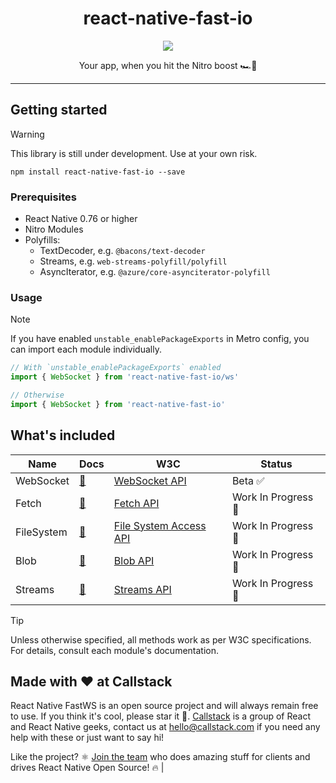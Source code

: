 <div align="center">
  <h1>react-native-fast-io</h1>
</div>

<p align="center">
  <img src="https://media1.tenor.com/m/7Ienx0j5cqoAAAAC/fast-and.gif" />
</p>

<p align="center">
  Your app, when you hit the Nitro boost 🏎️💨
</p>


---

## Getting started

> [!WARNING]
> This library is still under development. Use at your own risk.

```
npm install react-native-fast-io --save
```

### Prerequisites

- React Native 0.76 or higher
- Nitro Modules
- Polyfills:
  - TextDecoder, e.g. `@bacons/text-decoder`
  - Streams, e.g. `web-streams-polyfill/polyfill`
  - AsyncIterator, e.g. `@azure/core-asynciterator-polyfill`

### Usage

> [!NOTE]
> If you have enabled `unstable_enablePackageExports` in Metro config, you can import each module individually.

```ts
// With `unstable_enablePackageExports` enabled
import { WebSocket } from 'react-native-fast-io/ws'

// Otherwise
import { WebSocket } from 'react-native-fast-io'
```

## What's included

| Name | Docs | W3C | Status |
|------|------|-----|--------|
| WebSocket | [📖](docs/ws.md) | [WebSocket API](https://websockets.spec.whatwg.org/) | Beta ✅ |
| Fetch | [📖](docs/fetch.md) | [Fetch API](https://fetch.spec.whatwg.org/) | Work In Progress 🚧 |
| FileSystem | [📖](docs/fs.md) | [File System Access API](https://wicg.github.io/file-system-access/) | Work In Progress 🚧 |
| Blob | [📖](docs/blob.md) | [Blob API](https://w3c.github.io/FileAPI/#blob-section) | Work In Progress 🚧 |
| Streams | [📖](docs/streams.md) | [Streams API](https://streams.spec.whatwg.org/) | Work In Progress 🚧 |

> [!TIP]
> Unless otherwise specified, all methods work as per W3C specifications. For details, consult each module's documentation.

## Made with ❤️ at Callstack

React Native FastWS is an open source project and will always remain free to use. If you think it's cool, please star it 🌟. [Callstack](https://callstack.com) is a group of React and React Native geeks, contact us at [hello@callstack.com](mailto:hello@callstack.com) if you need any help with these or just want to say hi!

Like the project? ⚛️ [Join the team](https://callstack.com/careers/?utm_campaign=Senior_RN&utm_source=github&utm_medium=readme) who does amazing stuff for clients and drives React Native Open Source! 🔥                      |
